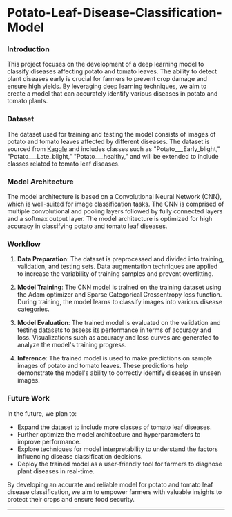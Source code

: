 # Potato-Leaf-Disease-Classification-Model

### Introduction
This project focuses on the development of a deep learning model to classify diseases affecting potato and tomato leaves. The ability to detect plant diseases early is crucial for farmers to prevent crop damage and ensure high yields. By leveraging deep learning techniques, we aim to create a model that can accurately identify various diseases in potato and tomato plants.

### Dataset
The dataset used for training and testing the model consists of images of potato and tomato leaves affected by different diseases. The dataset is sourced from [Kaggle](https://www.kaggle.com/arjuntejaswi/plant-village) and includes classes such as "Potato___Early_blight," "Potato___Late_blight," "Potato___healthy," and will be extended to include classes related to tomato leaf diseases.

### Model Architecture
The model architecture is based on a Convolutional Neural Network (CNN), which is well-suited for image classification tasks. The CNN is comprised of multiple convolutional and pooling layers followed by fully connected layers and a softmax output layer. The model architecture is optimized for high accuracy in classifying potato and tomato leaf diseases.

### Workflow
1. **Data Preparation**: The dataset is preprocessed and divided into training, validation, and testing sets. Data augmentation techniques are applied to increase the variability of training samples and prevent overfitting.

2. **Model Training**: The CNN model is trained on the training dataset using the Adam optimizer and Sparse Categorical Crossentropy loss function. During training, the model learns to classify images into various disease categories.

3. **Model Evaluation**: The trained model is evaluated on the validation and testing datasets to assess its performance in terms of accuracy and loss. Visualizations such as accuracy and loss curves are generated to analyze the model's training progress.

4. **Inference**: The trained model is used to make predictions on sample images of potato and tomato leaves. These predictions help demonstrate the model's ability to correctly identify diseases in unseen images.

### Future Work
In the future, we plan to:
- Expand the dataset to include more classes of tomato leaf diseases.
- Further optimize the model architecture and hyperparameters to improve performance.
- Explore techniques for model interpretability to understand the factors influencing disease classification decisions.
- Deploy the trained model as a user-friendly tool for farmers to diagnose plant diseases in real-time.

By developing an accurate and reliable model for potato and tomato leaf disease classification, we aim to empower farmers with valuable insights to protect their crops and ensure food security.

---
